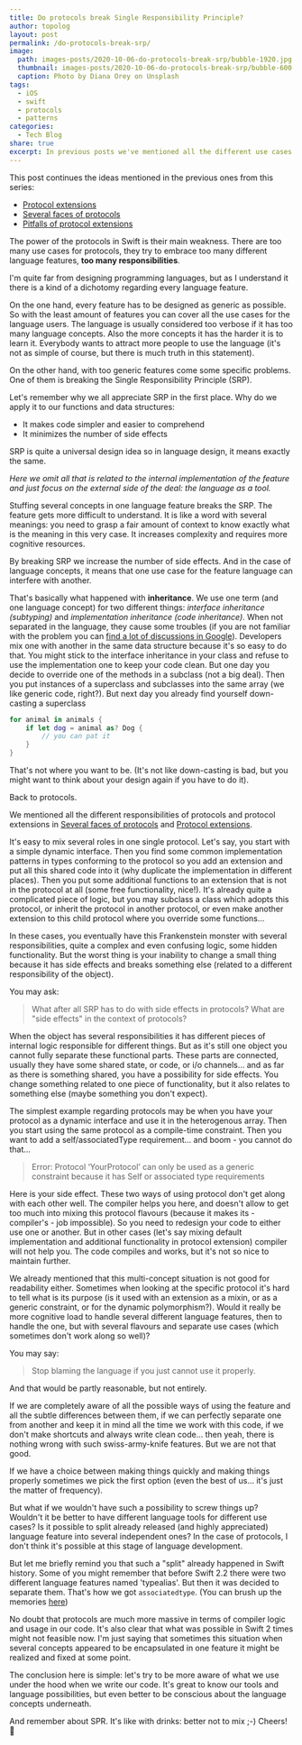 ```yaml
---
title: Do protocols break Single Responsibility Principle?
author: topolog
layout: post
permalink: /do-protocols-break-srp/
image:
  path: images-posts/2020-10-06-do-protocols-break-srp/bubble-1920.jpg
  thumbnail: images-posts/2020-10-06-do-protocols-break-srp/bubble-600.jpg
  caption: Photo by Diana Orey on Unsplash
tags:
  - iOS
  - swift
  - protocols
  - patterns
categories:
  - Tech Blog
share: true
excerpt: In previous posts we've mentioned all the different use cases for this language feature. Now let's consider some hidden complications which we get together with all the power.
---
```


This post continues the ideas mentioned in the previous ones from this series:
- [Protocol extensions](https://dmtopolog.com/protocol-extensions/)
- [Several faces of protocols](https://dmtopolog.com/protocol-faces/)
- [Pitfalls of protocol extensions](https://dmtopolog.com/pitfalls-of-protocol-extensions/)

The power of the protocols in Swift is their main weakness. There are too many use cases for protocols, they try to embrace too many different language features, **too many responsibilities**.

I'm quite far from designing programming languages, but as I understand it there is a kind of a dichotomy regarding every language feature.

On the one hand, every feature has to be designed as generic as possible. So with the least amount of features you can cover all the use cases for the language users. The language is usually considered too verbose if it has too many language concepts. Also the more concepts it has the harder it is to learn it. Everybody wants to attract more people to use the language (it's not as simple of course, but there is much truth in this statement).

On the other hand, with too generic features come some specific problems. One of them is breaking the Single Responsibility Principle (SRP).

Let's remember why we all appreciate SRP in the first place. Why do we apply it to our functions and data structures:
- It makes code simpler and easier to comprehend
- It minimizes the number of side effects

SRP is quite a universal design idea so in language design, it means exactly the same.

_Here we omit all that is related to the internal implementation of the feature and just focus on the external side of the deal: the language as a tool._

Stuffing several concepts in one language feature breaks the SRP. The feature gets more difficult to understand. It is like a word with several meanings: you need to grasp a fair amount of context to know exactly what is the meaning in this very case. It increases complexity and requires more cognitive resources.

By breaking SRP we increase the number of side effects. And in the case of language concepts, it means that one use case for the feature language can interfere with another.

That's basically what happened with **inheritance**. We use one term (and one language concept) for two different things: _interface inheritance (subtyping)_ and _implementation inheritance (code inheritance)_. When not separated in the language, they cause some troubles (if you are not familiar with the problem you can [find a lot of discussions in Google](https://www.google.com/search?q=inheritance+is+evil)). Developers mix one with another in the same data structure because it's so easy to do that. You might stick to the interface inheritance in your class and refuse to use the implementation one to keep your code clean. But one day you decide to override one of the methods in a subclass (not a big deal). Then you put instances of a superclass and subclasses into the same array (we like generic code, right?). But next day you already find yourself down-casting a superclass

```swift
for animal in animals {
    if let dog = animal as? Dog {
        // you can pat it
    }
}
```
That's not where you want to be. (It's not like down-casting is bad, but you might want to think about your design again if you have to do it).

Back to protocols.

We mentioned all the different responsibilities of protocols and protocol extensions in [Several faces of protocols](https://dmtopolog.com/protocol-faces/) and [Protocol extensions](https://dmtopolog.com/protocol-extensions/).

It's easy to mix several roles in one single protocol. Let's say, you start with a simple dynamic interface. Then you find some common implementation patterns in types conforming to the protocol so you add an extension and put all this shared code into it (why duplicate the implementation in different places). Then you put some additional functions to an extension that is not in the protocol at all (some free functionality, nice!). It's already quite a complicated piece of logic, but you may subclass a class which adopts this protocol, or inherit the protocol in another protocol, or even make another extension to this child protocol where you override some functions...

In these cases, you eventually have this Frankenstein monster with several responsibilities, quite a complex and even confusing logic, some hidden functionality. But the worst thing is your inability to change a small thing because it has side effects and breaks something else (related to a different responsibility of the object).

You may ask:
> What after all SRP has to do with side effects in protocols? What are "side effects" in the context of protocols?

When the object has several responsibilities it has different pieces of internal logic responsible for different things. But as it's still one object you cannot fully separate these functional parts. These parts are connected, usually they have some shared state, or code, or i/o channels... and as far as there is something shared, you have a possibility for side effects. You change something related to one piece of functionality, but it also relates to something else (maybe something you don't expect).

The simplest example regarding protocols may be when you have your protocol as a dynamic interface and use it in the heterogenous array. Then you start using the same protocol as a compile-time constraint. Then you want to add a self/associatedType requirement... and boom - you cannot do that...

> Error: Protocol ‘YourProtocol’ can only be used as a generic constraint because it has Self or associated type requirements

Here is your side effect. These two ways of using protocol don't get along with each other well. The compiler helps you here, and doesn't allow to get too much into mixing this protocol flavours (because it makes its - compiler's - job impossible). So you need to redesign your code to either use one or another. But in other cases (let's say mixing default implementation and additional functionality in protocol extension) compiler will not help you. The code compiles and works, but it's not so nice to maintain further.

We already mentioned that this multi-concept situation is not good for readability either. Sometimes when looking at the specific protocol it's hard to tell what is its purpose (is it used with an extension as a mixin, or as a generic constraint, or for the dynamic polymorphism?). Would it really be more cognitive load to handle several different language features, then to handle the one, but with several flavours and separate use cases (which sometimes don't work along so well)?

You may say:
> Stop blaming the language if you just cannot use it properly.

And that would be partly reasonable, but not entirely.

If we are completely aware of all the possible ways of using the feature and all the subtle differences between them, if we can perfectly separate one from another and keep it in mind all the time we work with this code, if we don't make shortcuts and always write clean code... then yeah, there is nothing wrong with such swiss-army-knife features. But we are not that good.

If we have a choice between making things quickly and making things properly sometimes we pick the first option (even the best of us... it's just the matter of frequency).

But what if we wouldn't have such a possibility to screw things up? Wouldn't it be better to have different language tools for different use cases? Is it possible to split already released (and highly appreciated) language feature into several independent ones? In the case of protocols, I don't think it's possible at this stage of language development.

But let me briefly remind you that such a "split" already happened in Swift history. Some of you might remember that before Swift 2.2 there were two different language features named 'typealias'. But then it was decided to separate them. That's how we got `associatedtype`. (You can brush up the memories [here](https://github.com/apple/swift-evolution/blob/master/proposals/0011-replace-typealias-associated.md))

No doubt that protocols are much more massive in terms of compiler logic and usage in our code. It's also clear that what was possible in Swift 2 times might not feasible now. I'm just saying that sometimes this situation when several concepts appeared to be encapsulated in one feature it might be realized and fixed at some point.

The conclusion here is simple: let's try to be more aware of what we use under the hood when we write our code. It's great to know our tools and language possibilities, but even better to be conscious about the language concepts underneath.

And remember about SPR. It's like with drinks: better not to mix ;-) Cheers! 🍻
